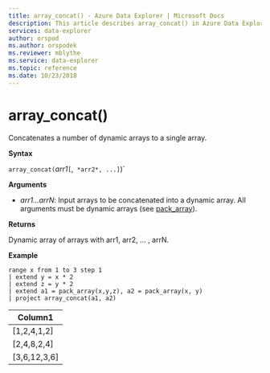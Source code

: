 ```yaml
---
title: array_concat() - Azure Data Explorer | Microsoft Docs
description: This article describes array_concat() in Azure Data Explorer.
services: data-explorer
author: orspod
ms.author: orspodek
ms.reviewer: mblythe
ms.service: data-explorer
ms.topic: reference
ms.date: 10/23/2018
---
```

# array_concat()

Concatenates a number of dynamic arrays to a single array.

**Syntax**

`array_concat(`*arr1*`[`,` *arr2*, ...]`)`

**Arguments**

* *arr1...arrN*: Input arrays to be concatenated into a dynamic array. All arguments must be dynamic arrays (see [pack_array](packarrayfunction.md)). 

**Returns**

Dynamic array of arrays with arr1, arr2, ... , arrN.

**Example**

```kusto
range x from 1 to 3 step 1
| extend y = x * 2
| extend z = y * 2
| extend a1 = pack_array(x,y,z), a2 = pack_array(x, y)
| project array_concat(a1, a2)
```

|Column1|
|---|
|[1,2,4,1,2]|
|[2,4,8,2,4]|
|[3,6,12,3,6]|